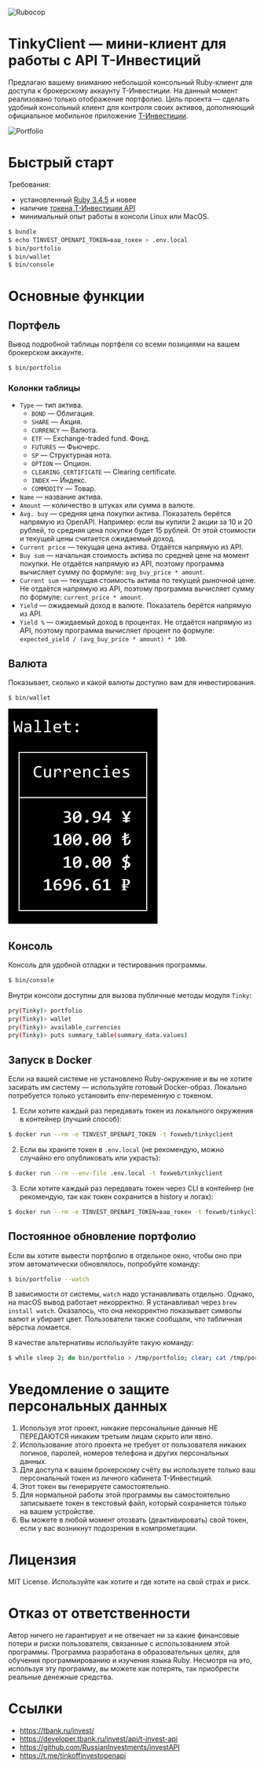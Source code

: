 ![Rubocop](https://github.com/foxweb/tinkyclient/workflows/Rubocop/badge.svg)

# TinkyClient — мини-клиент для работы с API Т-Инвестиций

Предлагаю вашему вниманию небольшой консольный Ruby-клиент для доступа к брокерскому аккаунту Т-Инвестиции.
На данный момент реализовано только отображение портфолио.
Цель проекта — сделать удобный консольный клиент для контроля своих активов, дополняющий официальное мобильное приложение [Т-Инвестиции](https://tbank.ru/invest/).

![Portfolio](/examples/portfolio.png)

# Быстрый старт

Требования:
- установленный [Ruby 3.4.5](https://www.ruby-lang.org/en/news/2025/07/15/ruby-3-4-5-released/) и новее
- наличие [токена T-Инвестиции API](https://developer.tbank.ru/invest/intro/intro/token)
- минимальный опыт работы в консоли Linux или MacOS.

```sh
$ bundle
$ echo TINVEST_OPENAPI_TOKEN=ваш_токен > .env.local
$ bin/portfolio
$ bin/wallet
$ bin/console
```
# Основные функции

## Портфель

Вывод подробной таблицы портфеля со всеми позициями на вашем брокерском аккаунте.

```sh
$ bin/portfolio
```

### Колонки таблицы

- `Type` — тип актива.
  - `BOND` — Облигация.
  - `SHARE` — Акция.
  - `CURRENCY` — Валюта.
  - `ETF` — Exchange-traded fund. Фонд.
  - `FUTURES` — Фьючерс.
  - `SP` — Структурная нота.
  - `OPTION` — Опцион.
  - `CLEARING_CERTIFICATE` — Clearing certificate.
  - `INDEX` — Индекс.
  - `COMMODITY` — Товар.
- `Name` — название актива.
- `Amount` — количество в штуках или сумма в валюте.
- `Avg. buy` — средняя цена покупки актива. Показатель берётся напрямую из OpenAPI. Например: если вы купили 2 акции за 10 и 20 рублей, то средняя цена покупки будет 15 рублей. От этой стоимости и текущей цены считается ожидаемый доход.
- `Current price` — текущая цена актива. Отдаётся напрямую из API.
- `Buy sum` — начальная стоимость актива по средней цене на момент покупки. Не отдаётся напрямую из API, поэтому программа вычисляет сумму по формуле: `avg_buy_price * amount`.
- `Current sum` — текущая стоимость актива по текущей рыночной цене. Не отдаётся напрямую из API, поэтому программа вычисляет сумму по формуле: `current_price * amount`.
- `Yield` — ожидаемый доход в валюте. Показатель берётся напрямую из API.
- `Yield %` — ожидаемый доход в процентах. Не отдаётся напрямую из API, поэтому программа вычисляет процент по формуле: `expected_yield / (avg_buy_price * amount) * 100`.

## Валюта

Показывает, сколько и какой валюты доступно вам для инвестирования.

```sh
$ bin/wallet
```

![Portfolio](/examples/wallet.png)

## Консоль

Консоль для удобной отладки и тестирования программы.

```sh
$ bin/console
```

Внутри консоли доступны для вызова публичные методы модуля `Tinky`:

```sh
pry(Tinky)> portfolio
pry(Tinky)> wallet
pry(Tinky)> available_currencies
pry(Tinky)> puts summary_table(summary_data.values)
```

## Запуск в Docker

Если на вашей системе не установлено Ruby-окружение и вы не хотите засирать им систему — используйте готовый Docker-образ. Локально потребуется только установить env-переменную с токеном.

1. Если хотите каждый раз передавать токен из локального окружения в контейнер (лучший способ):
  ```sh
  $ docker run --rm -e TINVEST_OPENAPI_TOKEN -t foxweb/tinkyclient
  ```

2. Если вы храните токен в `.env.local` (не рекомендую, можно случайно его опубликовать или украсть):
  ```sh
  $ docker run --rm --env-file .env.local -t foxweb/tinkyclient
  ```

3. Если хотите каждый раз передавать токен через CLI в контейнер (не рекомендую, так как токен сохранится в history и логах):
  ```sh
  $ docker run --rm -e TINVEST_OPENAPI_TOKEN=ваш_токен -t foxweb/tinkyclient
  ```

## Постоянное обновление портфолио

Если вы хотите вывести портфолио в отдельное окно, чтобы оно при этом автоматически обновлялось, попробуйте команду:

```sh
$ bin/portfolio --watch
```

В зависимости от системы, `watch` надо устанавливать отдельно. Однако, на macOS вывод работает некорректно. Я устанавливал через `brew install watch`. Оказалось, что она некорректно показывает символы валют и убирает цвет. Пользователи также сообщали, что табличная вёрстка ломается.

В качестве альтернативы используйте такую команду:

```sh
$ while sleep 2; do bin/portfolio > /tmp/portfolio; clear; cat /tmp/portfolio; done
```

# Уведомление о защите персональных данных

1. Используя этот проект, никакие персональные данные НЕ ПЕРЕДАЮТСЯ никаким третьим лицам скрыто или явно.
2. Использование этого проекта не требует от пользователя никаких логинов, паролей, номеров телефона и других персональных данных.
3. Для доступа к вашем брокерскому счёту вы используете только ваш персональный токен из личного кабинета Т-Инвестиций.
4. Этот токен вы генерируете самостоятельно.
5. Для нормальной работы этой программы вы самостоятельно записываете токен в текстовый файл, который сохраняется только на вашем устройстве.
6. Вы можете в любой момент отозвать (деактивировать) свой токен, если у вас возникнут подозрения в компрометации.

# Лицензия

MIT License. Используйте как хотите и где хотите на свой страх и риск.

# Отказ от ответственности

Автор ничего не гарантирует и не отвечает ни за какие финансовые потери и риски пользователя, связанные с использованием этой программы. Программа разработана в образовательных целях, для обучения программированию и изучения языка Ruby. Несмотря на это, используя эту программу, вы можете как потерять, так приобрести реальные денежные средства.

# Ссылки

- https://tbank.ru/invest/
- https://developer.tbank.ru/invest/api/t-invest-api
- https://github.com/RussianInvestments/investAPI
- https://t.me/tinkoffinvestopenapi
